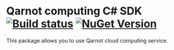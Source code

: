 # Qarnot computing C# SDK [![Build status](https://ci.appveyor.com/api/projects/status/pl5j147jmkc6fbor?svg=true)](https://ci.appveyor.com/project/qarnot/qarnot-sdk-csharp) [![NuGet Version](http://img.shields.io/nuget/v/QarnotSDK.svg?style=flat)](https://www.nuget.org/packages/QarnotSDK/)


This package allows you to use Qarnot cloud computing service.
